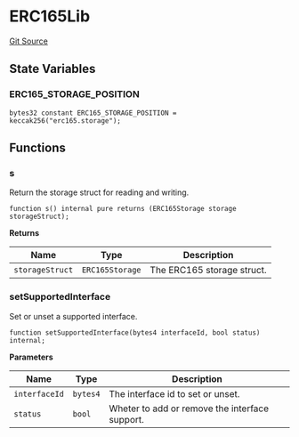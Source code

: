 # ERC165Lib
[Git Source](https://github.com/thrackle-io/rules-protocol/blob/ca661487b49e5b916c4fa8811d6bdafbe530a6c8/src/diamond/implementations/ERC165/ERC165Lib.sol)


## State Variables
### ERC165_STORAGE_POSITION

```solidity
bytes32 constant ERC165_STORAGE_POSITION = keccak256("erc165.storage");
```


## Functions
### s

Return the storage struct for reading and writing.


```solidity
function s() internal pure returns (ERC165Storage storage storageStruct);
```
**Returns**

|Name|Type|Description|
|----|----|-----------|
|`storageStruct`|`ERC165Storage`|The ERC165 storage struct.|


### setSupportedInterface

Set or unset a supported interface.


```solidity
function setSupportedInterface(bytes4 interfaceId, bool status) internal;
```
**Parameters**

|Name|Type|Description|
|----|----|-----------|
|`interfaceId`|`bytes4`|The interface id to set or unset.|
|`status`|`bool`|Wheter to add or remove the interface support.|


